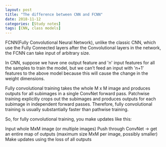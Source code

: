 ```yaml
---
layout: post
title: "The difference between CNN and FCNN"
date: 2018-11-12
categories: [Study notes]
tags: [CNN, class models]
---
```

FCNN(Fully Convolutional Neural Network), unlike the classic CNN, which use the Fully Connected layers after the Convolutional layers in the network, the FCNN can take input of arbitrary size.

In CNN, suppose we have one output feature and 'n' input features for all the samples to train the model, but we can't feed an input with 'n+1' features to the above model because this will cause the change in the weight dimensions.

Fully convolutional training takes the whole M x M image and produces outputs for all subimages in a single ConvNet forward pass.
Patchwise training explicitly crops out the subimages and produces outputs for each subimage in independent forward passes. Therefore, fully convolutional training is usually substantially faster than pathwise training.

So, for fully convolutional training, you make updates like this:

Input whole MxM image (or multiple images)
Push through ConvNet -> get an entire map of outputs (maximum size MxM per image, possibly smaller)
Make updates using the loss of all outputs
